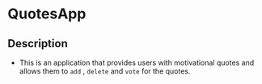 # QuotesApp

## Description

- This is an application that provides users with motivational quotes and allows them to `add` , `delete` and `vote` for the quotes.
